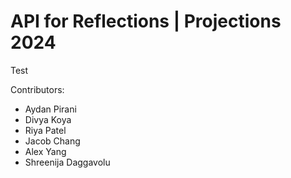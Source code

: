# API for Reflections | Projections 2024

Test

Contributors:

-   Aydan Pirani
-   Divya Koya
-   Riya Patel
-   Jacob Chang
-   Alex Yang
-   Shreenija Daggavolu
